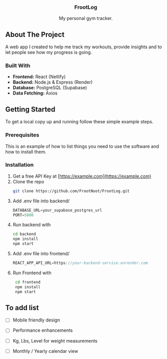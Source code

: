 <a id="readme-top"></a>




<h3 align="center">FrootLog</h3>

  <p align="center">
    My personal gym tracker.
  </p>
</div>



<!-- ABOUT THE PROJECT -->
## About The Project

A web app I created to help me track my workouts, provide insights and to let people see how my progress is going.



### Built With
- **Frontend:** React (Netlify)
- **Backend:** Node.js & Express (Render)
- **Database:** PostgreSQL (Supabase)
- **Data Fetching:** Axios


<!-- GETTING STARTED -->
## Getting Started

To get a local copy up and running follow these simple example steps.

### Prerequisites

This is an example of how to list things you need to use the software and how to install them.

### Installation

1. Get a free API Key at [https://example.com](https://example.com)
2. Clone the repo
   ```sh
   git clone https://github.com/FrootNoot/FrootLog.git
   ```
3. Add .env file into backend/
   ```js
   DATABASE_URL=your_supabase_postgres_url
   PORT=5000
   ```
4. Run backend with
   ```sh
   cd backend
   npm install
   npm start
   ```
5. Add .env file into frontend/
   ```js
   REACT_APP_API_URL=https://your-backend-service.onrender.com
   ```
6. Run Frontend with
   ```sh
    cd frontend
    npm install
    npm start
   ```
<!-- ROADMAP -->
## To add list

- [ ] Mobile friendly design
- [ ] Performance enhancements
- [ ] Kg, Lbs, Level for weight measurements
- [ ] Monthly / Yearly calendar view


